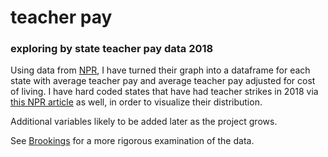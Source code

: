 # teacher pay
### exploring by state teacher pay data 2018

Using data from [NPR](https://www.npr.org/sections/ed/2018/03/16/592221378/the-fight-over-teacher-salaries-a-look-at-the-numbers), I have turned their graph into a dataframe for each state with average teacher pay and average teacher pay adjusted for cost of living. I have hard coded states that have had teacher strikes in 2018 via [this NPR article](https://www.npr.org/sections/ed/2018/04/25/602859780/teacher-walkouts-a-state-by-state-guide) as well, in order to visualize their distribution. 

Additional variables likely to be added later as the project grows. 

See [Brookings](https://www.brookings.edu/blog/brown-center-chalkboard/2018/04/13/which-states-might-experience-the-next-wave-of-teacher-strikes/) for a more rigorous examination of the data. 

